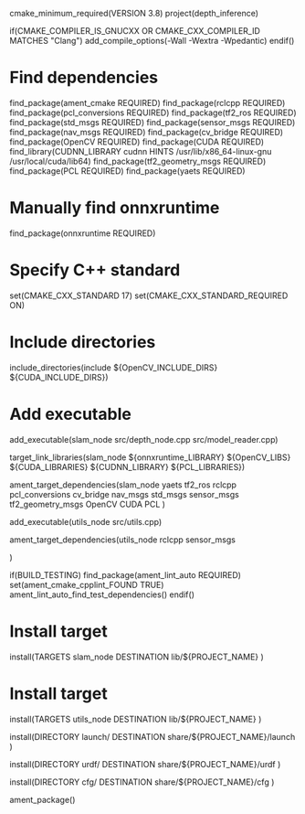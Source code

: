 cmake_minimum_required(VERSION 3.8)
project(depth_inference)

if(CMAKE_COMPILER_IS_GNUCXX OR CMAKE_CXX_COMPILER_ID MATCHES "Clang")
  add_compile_options(-Wall -Wextra -Wpedantic)
endif()

# Find dependencies
find_package(ament_cmake REQUIRED)
find_package(rclcpp REQUIRED)
find_package(pcl_conversions REQUIRED)
find_package(tf2_ros REQUIRED)
find_package(std_msgs REQUIRED)
find_package(sensor_msgs REQUIRED)
find_package(nav_msgs REQUIRED)
find_package(cv_bridge REQUIRED)
find_package(OpenCV REQUIRED)
find_package(CUDA REQUIRED)
find_library(CUDNN_LIBRARY cudnn HINTS /usr/lib/x86_64-linux-gnu /usr/local/cuda/lib64)
find_package(tf2_geometry_msgs REQUIRED)
find_package(PCL REQUIRED)
find_package(yaets REQUIRED)

# Manually find onnxruntime
find_package(onnxruntime REQUIRED)
# Specify C++ standard
set(CMAKE_CXX_STANDARD 17)
set(CMAKE_CXX_STANDARD_REQUIRED ON)

# Include directories
include_directories(include ${OpenCV_INCLUDE_DIRS} ${CUDA_INCLUDE_DIRS})

# Add executable
add_executable(slam_node src/depth_node.cpp src/model_reader.cpp)

target_link_libraries(slam_node ${onnxruntime_LIBRARY} ${OpenCV_LIBS} ${CUDA_LIBRARIES} ${CUDNN_LIBRARY} ${PCL_LIBRARIES})

ament_target_dependencies(slam_node
  yaets
  tf2_ros
  rclcpp
  pcl_conversions
  cv_bridge
  nav_msgs
  std_msgs
  sensor_msgs
  tf2_geometry_msgs
  OpenCV
  CUDA
  PCL
)

add_executable(utils_node src/utils.cpp)

ament_target_dependencies(utils_node
  rclcpp
  sensor_msgs

)

if(BUILD_TESTING)
  find_package(ament_lint_auto REQUIRED)
  set(ament_cmake_cpplint_FOUND TRUE)
  ament_lint_auto_find_test_dependencies()
endif()

# Install target
install(TARGETS slam_node
  DESTINATION lib/${PROJECT_NAME}
)

# Install target
install(TARGETS utils_node
  DESTINATION lib/${PROJECT_NAME}
)


install(DIRECTORY launch/
  DESTINATION share/${PROJECT_NAME}/launch
)

install(DIRECTORY urdf/
  DESTINATION share/${PROJECT_NAME}/urdf
)

install(DIRECTORY cfg/
  DESTINATION share/${PROJECT_NAME}/cfg
)

ament_package()
